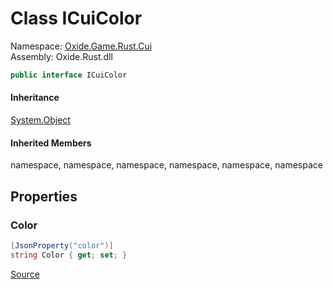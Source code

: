 # Class ICuiColor
Namespace: [Oxide.Game.Rust.Cui](Oxide.Game.Rust.Cui.md)  
Assembly: Oxide.Rust.dll  
```csharp
public interface ICuiColor
```  
#### 


#### Inheritance
[System.Object](https://learn.microsoft.com/en-us/dotnet/api/system.object?view=net-7.0)  
#### Inherited Members
namespace, namespace, namespace, namespace, namespace, namespace  

## Properties 
### Color  
  
```csharp
[JsonProperty("color")]
string Color { get; set; }
```  
[Source](https://github.com/OxideMod/Oxide.Rust/tree/develop/src/RustCui.cs#L219)